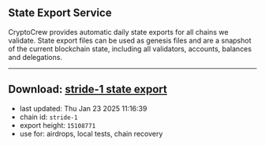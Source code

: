 ## State Export Service
CryptoCrew provides automatic daily state exports for all chains we validate. State export files can be used as genesis files and are a snapshot of the current blockchain state, including all validators, accounts, balances and delegations.

---
**Download: [stride-1 state export](https://dl-eu2.ccvalidators.com/SERVICE/stride/stride-1_export_15108771.json)**
---

- last updated: Thu Jan 23 2025 11:16:39
- chain id: `stride-1`
- export height: `15108771`
- use for: airdrops, local tests, chain recovery
